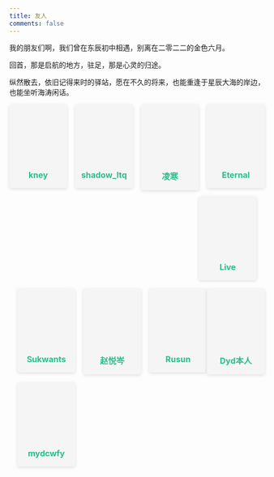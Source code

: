 ```yaml
---
title: 友人
comments: false
---
```



我的朋友们啊，我们曾在东辰初中相遇，别离在二零二二的金色六月。

回首，那是启航的地方，驻足，那是心灵的归途。

纵然散去，依旧记得来时的驿站，愿在不久的将来，也能重逢于星辰大海的岸边，也能坐听海涛闲话。

<div class="card"><a href="https://kneyvetch.github.io" target="_blank"><div class="thumb" style="background: url(https://cdn.luogu.com.cn/upload/usericon/121749.png);"></div></a><div class="card-header"><div><a href="https://kneyvetch.github.io" target="_blank">kney</a></div></div></div>

<div class="card"><a href="https://www.luogu.com.cn/user/384233" target="_blank"><div class="thumb" style="background: url(https://cdn.luogu.com.cn/upload/usericon/384233.png);"></div></a><div class="card-header"><div><a href="https://www.luogu.com.cn/user/384233" target="_blank">shadow_ltq</a></div></div></div>

<div class="card"><a href="https://song-gan.github.io" target="_blank"><div class="thumb" style="background: url(https://song-gan.github.io/images/avatar.png);"></div></a><div class="card-header"><div><a href="https://song-gan.github.io" target="_blank">凌寒</a></div></div></div>

<div class="card"><a href="https://lucareternity.github.io" target="_blank"><div class="thumb" style="background: url(https://lucareternity.github.io/images/avatar.jpg);"></div></a><div class="card-header"><div><a href="https://lucareternity.github.io" target="_blank">Eternal</a></div></div></div>

<div class="card"><a href="https://kevinlive.github.io" target="_blank"><div class="thumb" style="background: url(https://kevinlive.github.io/images/avatar.gif);"></div></a><div class="card-header"><div><a href="https://kevinlive.github.io" target="_blank">Live</a></div></div></div>

<div class="card"><a href="https://sukwants.github.io" target="_blank"><div class="thumb" style="background: url(https://sukwants.github.io/images/avatar.gif);"></div></a><div class="card-header"><div><a href="https://sukwants.github.io" target="_blank">Sukwants</a></div></div></div>

<div class="card"><a href="https://2745518585.github.io" target="_blank"><div class="thumb" style="background: url(https://2745518585.github.io/images/avatar.png);"></div></a><div class="card-header"><div><a href="https://2745518585.github.io" target="_blank">赵悦岑</a></div></div></div>

<div class="card"><a href="https://rusunoi.github.io" target="_blank"><div class="thumb" style="background: url(https://rusunoi.github.io/images/avatar.jpg);"></div></a><div class="card-header"><div><a href="https://rusunoi.github.io" target="_blank">Rusun</a></div></div></div>

<div class="card"><a href="https://dyd-true.github.io" target="_blank"><div class="thumb" style="background: url(https://dyd-true.github.io/images/avatar.jpg);"></div></a><div class="card-header"><div><a href="https://dyd-true.github.io" target="_blank">Dyd本人</a></div></div></div>

<div class="card"><a href="https://mydcwfy.github.io" target="_blank"><div class="thumb" style="background: url(https://mydcwfy.github.io/images/avatar.png);"></div></a><div class="card-header"><div><a href="https://mydcwfy.github.io" target="_blank">mydcwfy</a></div></div></div>

<style>.links-content{margin-top:1rem}.link-navigation::after{content:" ";display:block;clear:both}.card{width:130px;font-size:1rem;padding:0;border-radius:4px;transition-duration:.15s;margin-bottom:1rem;display:block;float:left;box-shadow:0 2px 6px 0 rgba(0,0,0,.12);background:#f5f5f5}.card{margin-left:16px}@media(max-width:567px){.card{margin-left:16px;width:calc((100% - 16px)/2)}.card:nth-child(2n+1){margin-left:0}.card:not(:nth-child(2n+1)){margin-left:16px}}@media(min-width:567px){.card{margin-left:16px;width:calc((100% - 32px)/3)}.card:nth-child(3n+1){margin-left:0}.card:not(:nth-child(3n+1)){margin-left:16px}}@media(min-width:768px){.card{margin-left:16px;width:calc((100% - 48px)/4)}.card:nth-child(4n+1){margin-left:0}.card:not(:nth-child(4n+1)){margin-left:16px}}@media(min-width:1200px){.card{margin-left:16px;width:calc((100% - 64px)/5)}.card:nth-child(5n+1){margin-left:0}.card:not(:nth-child(5n+1)){margin-left:16px}}.card:hover{transform:scale(1.1);box-shadow:0 2px 6px 0 rgba(0,0,0,.12),0 0 6px 0 rgba(0,0,0,.04)}.card .thumb{width:100%;height:0;padding-bottom:100%;background-size:100% 100%!important}.posts-expand .post-body img{margin:0;padding:0;border:0}.card .card-header{display:block;text-align:center;padding:1rem .25rem;font-weight:500;color:#333;white-space:normal}.card .card-header a{font-style:normal;color:#2bbc8a;font-weight:700;text-decoration:none;border:0}.card .card-header a:hover{color:#d480aa;text-decoration:none;border:0}</style><div><div class="links-content"><div class="link-navigation" id="links1"></div></div></div>
